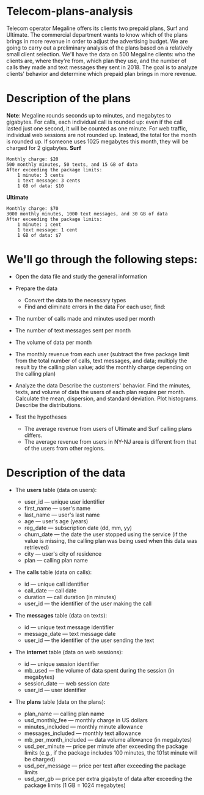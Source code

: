# Telecom-plans-analysis
Telecom operator Megaline offers its clients two prepaid plans, Surf and Ultimate. The commercial department wants to know which of the plans brings in more revenue in order to adjust the advertising budget. We are going to carry out a preliminary analysis of the plans based on a relatively small client selection. We'll have the data on 500 Megaline clients: who the clients are, where they're from, which plan they use, and the number of calls they made and text messages they sent in 2018. The goal is to analyze clients' behavior and determine which prepaid plan brings in more revenue. 

# Description of the plans

**Note**: Megaline rounds seconds up to minutes, and megabytes to gigabytes. For calls, each individual call is rounded up: even if the call lasted just one second, it will be counted as one minute. For web traffic, individual web sessions are not rounded up. Instead, the total for the month is rounded up. If someone uses 1025 megabytes this month, they will be charged for 2 gigabytes.
**Surf**

    Monthly charge: $20
    500 monthly minutes, 50 texts, and 15 GB of data
    After exceeding the package limits:
        1 minute: 3 cents
        1 text message: 3 cents
        1 GB of data: $10

**Ultimate**

    Monthly charge: $70
    3000 monthly minutes, 1000 text messages, and 30 GB of data
    After exceeding the package limits:
        1 minute: 1 cent
        1 text message: 1 cent
        1 GB of data: $7
        
# We'll go through the following steps:

- Open the data file and study the general information
- Prepare the data
  - Convert the data to the necessary types
  - Find and eliminate errors in the data
For each user, find:

- The number of calls made and minutes used per month
- The number of text messages sent per month
- The volume of data per month
- The monthly revenue from each user (subtract the free package limit from the total number of calls, text messages, and data; multiply the result by the calling plan value; add the monthly charge depending on the calling plan)

- Analyze the data
Describe the customers' behavior. Find the minutes, texts, and volume of data the users of each plan require per month. Calculate the mean, dispersion, and standard deviation. Plot histograms. Describe the distributions. 
- Test the hypotheses
  - The average revenue from users of Ultimate and Surf calling plans differs.
  - The average revenue from users in NY-NJ area is different from that of the users from other regions.
  
# Description of the data

- The **users** table (data on users):

  - user_id — unique user identifier
  - first_name — user's name
  - last_name — user's last name
  - age — user's age (years)
  - reg_date — subscription date (dd, mm, yy)
  - churn_date — the date the user stopped using the service (if the value is missing, the calling plan was being used when this data was retrieved)
  - city — user's city of residence
  - plan — calling plan name

- The **calls** table (data on calls):

  - id — unique call identifier
  - call_date — call date
  - duration — call duration (in minutes)
  - user_id — the identifier of the user making the call

- The **messages** table (data on texts):

  - id — unique text message identifier
  - message_date — text message date
  - user_id — the identifier of the user sending the text

- The **internet** table (data on web sessions):

  - id — unique session identifier
  - mb_used — the volume of data spent during the session (in megabytes)
  - session_date — web session date
  - user_id — user identifier

- The **plans** table (data on the plans):

  - plan_name — calling plan name
  - usd_monthly_fee — monthly charge in US dollars
  - minutes_included — monthly minute allowance
  - messages_included — monthly text allowance
  - mb_per_month_included — data volume allowance (in megabytes)
  - usd_per_minute — price per minute after exceeding the package limits (e.g., if the package includes 100 minutes, the 101st minute will be charged)
  - usd_per_message — price per text after exceeding the package limits
  - usd_per_gb — price per extra gigabyte of data after exceeding the package limits (1 GB = 1024 megabytes)
    
